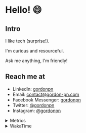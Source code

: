 # Hello! 😄

## Intro

I like tech (surprise!).

I'm curious and resourceful.

Ask me anything, I'm friendly!

## Reach me at

- LinkedIn: [gordonpn](https://www.linkedin.com/in/gordonpn/)
- Email: [contact@gordon-pn.com](mailto:contact@gordon-pn.com)
- Facebook Messenger: [gordonpn](https://www.messenger.com/t/Gordonpn)
- Twitter: [@gordonpn](https://twitter.com/Gordonpn)
- Instagram: [@gordonpn](https://www.instagram.com/gordonpn/)

<details>
  <summary>Metrics</summary>

  <img align="center" src="https://github.com/gordonpn/gordonpn/blob/master/github-metrics.svg" alt="GitHub Metrics">

</details>

<details>
  <summary>WakaTime</summary>

  <!--START_SECTION:waka-->
📊 **This Week I Spent My Time On** 

```text
💬 Programming Languages: 
Java                     8 hrs 32 mins       ███████████████████░░░░░░   74.56 % 
XML                      1 hr 13 mins        ███░░░░░░░░░░░░░░░░░░░░░░   10.70 % 
Brazil Dependency Config 1 hr 7 mins         ██░░░░░░░░░░░░░░░░░░░░░░░   09.75 % 
Makefile                 26 mins             █░░░░░░░░░░░░░░░░░░░░░░░░   03.91 % 
Bash                     4 mins              ░░░░░░░░░░░░░░░░░░░░░░░░░   00.64 % 

🔥 Editors: 
IntelliJ IDEA            11 hrs 20 mins      █████████████████████████   98.98 % 
VS Code                  4 mins              ░░░░░░░░░░░░░░░░░░░░░░░░░   00.64 % 
Cursor                   2 mins              ░░░░░░░░░░░░░░░░░░░░░░░░░   00.38 % 
```


 Last Updated on 09/11/2024 16:23:14 UTC
<!--END_SECTION:waka-->
</details>
